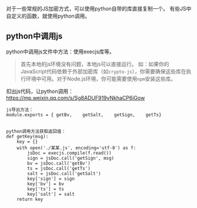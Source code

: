 对于一些常规的JS加密方式，可以使用python自带的库直接复制一个。
有些JS中自定义的函数，就使用python调用。

## **python中调用js**
python中调用js文件中方法：使用execjs库等。
>首先本地的js环境没有问题，本地js可以直接运行。
>如：如果你的JavaScript代码依赖于外部加密库（如`crypto-js`），你需要确保这些库在执行环境中可用。对于Node.js环境，你可能需要使用`npm`安装这些库。

扣出js代码，让python调用：
<https://mp.weixin.qq.com/s/Sg8ADUF919vNkhaCP6iGow>
```
js导出方法：
module.exports = { getBv,    getSalt,    getSign,    getTs}


python调用方法获取返回值：
def getKey(msg):
    key = {}
    with open('./某某.js', encoding='utf-8') as f:
        jsDoc = execjs.compile(f.read())
        sign = jsDoc.call('getSign', msg)
        bv = jsDoc.call('getBv')
        ts = jsDoc.call('getTs')
        salt = jsDoc.call('getSalt')
        key['sign'] = sign
        key['bv'] = bv
        key['ts'] = ts
        key['salt'] = salt
    return key
```